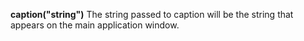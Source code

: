 <a name="caption"></a>
**caption("string")** The string passed to caption will be the string that appears on the main application window. 

<!--UPDATE WIDGET_IN_CSOUND
    SIdent sprintf "caption(\"Text%d\\") ", rnd(100)
    SIdentifier strcat SIdentifier, SIdent
-->